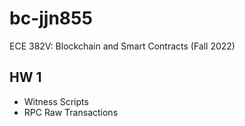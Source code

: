 # bc-jjn855
ECE 382V: Blockchain and Smart Contracts (Fall 2022)

## HW 1
- Witness Scripts
- RPC Raw Transactions 
